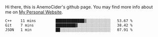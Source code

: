 Hi there, this is AnemoCider's github page.
You may find more info about me on <a href="https://anemocider.github.io">My Personal Website</a>.

<!--START_SECTION:waka-->

```txt
C++    11 mins         █████████████▒░░░░░░░░░░░   53.67 %
Git    7 mins          █████████▓░░░░░░░░░░░░░░░   38.42 %
JSON   1 min           ██░░░░░░░░░░░░░░░░░░░░░░░   07.91 %
```

<!--END_SECTION:waka-->

<!--
**AnemoCider/AnemoCider** is a ✨ _special_ ✨ repository because its `README.md` (this file) appears on your GitHub profile.

Here are some ideas to get you started:

- 🔭 I’m currently working on ...
- 🌱 I’m currently learning ...
- 👯 I’m looking to collaborate on ...
- 🤔 I’m looking for help with ...
- 💬 Ask me about ...
- 📫 How to reach me: ...
- 😄 Pronouns: ...
- ⚡ Fun fact: ...
-->

